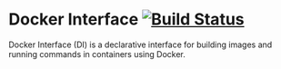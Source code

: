 # Docker Interface [![Build Status](https://jenkins-sonalytic.spotify.net/job/till/job/docker_interface/job/master/badge/icon)](https://jenkins-sonalytic.spotify.net/job/till/job/docker_interface/job/master/)

Docker Interface (DI) is a declarative interface for building images and running commands in containers using Docker.
